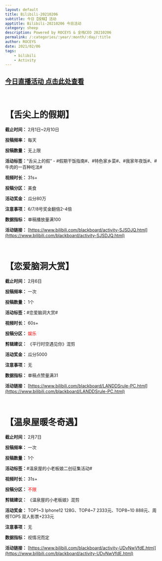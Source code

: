 ```yaml
---
layout: default
title: Bilibili-20210206
subtitle: 今日【投稿】活动
apptitle: Bilibili-20210206 今日活动
category: sheep
description: Powered by ROCEYS & 全栈CEO 20210206
permalink: /:categories/:year/:month/:day/:title
author: ROCEYS
date: 2021/02/06
tags:
    - bilibili
    - Activity
---
```


## **[今日直播活动 点击此处查看](https://roceys.cn/sheep/2021/02/06/bilibili-live)**

<br>

# **【舌尖上的假期】**

**截止时间：** 2月1日~2月10日

**投稿频率：** 每天

**投稿数量：** 无上限

**活动标签：**“舌尖上的假” - #假期干饭指南#、#特色家乡菜#、#我家年夜饭#、#牛肉的一百种吃法#

**视频时长：** 31s+

**投稿分区：** 美食

**活动奖金：** 瓜分80万

**注意事项：** 6/7/8号奖金翻倍2-4倍

**数据指标：** 单稿播放量满100

**活动链接：** [https://www.bilibili.com/blackboard/activity-SJSDJQ.html](https://www.bilibili.com/blackboard/activity-SJSDJQ.html)

<br>

# **【恋爱脑洞大赏】**

**截止时间：** 2月6日

**投稿频率：** 一次

**投稿数量：** 1个

**活动标签：**#恋爱脑洞大赏#

**视频时长：** 60s+

**投稿分区：** <font color='red'>娱乐</font>

**剪辑建议：** 《平行时空遇见你》混剪

**活动奖金：** 瓜分5000

**注意事项：** 无

**数据指标：** 单稿点赞量满31

**活动链接：** [https://www.bilibili.com/blackboard/LANDDSrule-PC.html](https://www.bilibili.com/blackboard/LANDDSrule-PC.html)

<br>

# **【温泉屋暖冬奇遇】**

**截止时间：** 2月7日

**投稿频率：** 一次

**投稿数量：** 1个

**活动标签：**#温泉屋的小老板娘二创征集活动#

**视频时长：** 31s+

**投稿分区：** <font color='red'>不限</font>

**剪辑建议：** 《温泉屋的小老板娘》混剪

**活动奖金：** TOP1~3 Iphone12 128G、TOP4~7 2333元、TOP8~10 888元、周榜TOP5 双人影票+233元

**注意事项：** 无

**数据指标：** 视情况而定

**活动链接：** [https://www.bilibili.com/blackboard/activity-UDvNwVfdE.html](https://www.bilibili.com/blackboard/activity-UDvNwVfdE.html)

<br>

